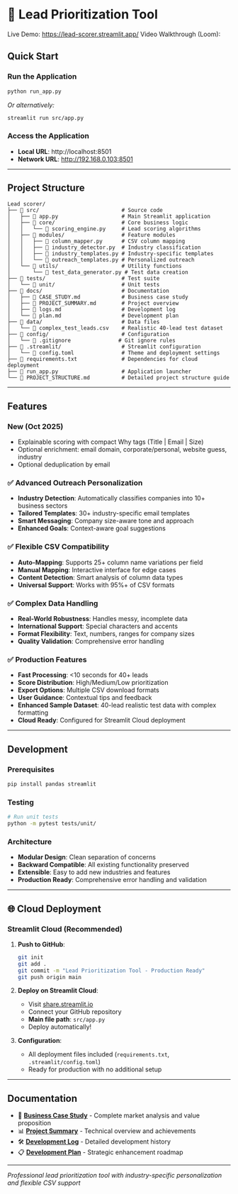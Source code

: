 # 🎯 Lead Prioritization Tool

Live Demo: https://lead-scorer.streamlit.app/
Video Walkthrough (Loom): <add-link-here after recording>

## Quick Start

### Run the Application
```bash
python run_app.py
```
*Or alternatively:*
```bash
streamlit run src/app.py
```

### Access the Application
- **Local URL**: http://localhost:8501
- **Network URL**: http://192.168.0.103:8501

---

## Project Structure

```
Lead scorer/
├── 📁 src/                          # Source code
│   ├── 📄 app.py                    # Main Streamlit application
│   ├── 📁 core/                     # Core business logic
│   │   └── 📄 scoring_engine.py     # Lead scoring algorithms
│   ├── 📁 modules/                  # Feature modules
│   │   ├── 📄 column_mapper.py      # CSV column mapping
│   │   ├── 📄 industry_detector.py  # Industry classification
│   │   ├── 📄 industry_templates.py # Industry-specific templates
│   │   └── 📄 outreach_templates.py # Personalized outreach
│   └── 📁 utils/                    # Utility functions
│       └── 📄 test_data_generator.py # Test data creation
├── 📁 tests/                        # Test suite
│   └── 📁 unit/                     # Unit tests
├── 📁 docs/                         # Documentation
│   ├── 📄 CASE_STUDY.md             # Business case study
│   ├── 📄 PROJECT_SUMMARY.md        # Project overview
│   ├── 📄 logs.md                   # Development log
│   └── 📄 plan.md                   # Development plan
├── 📁 data/                         # Data files
│   └── 📄 complex_test_leads.csv    # Realistic 40-lead test dataset
├── 📁 config/                       # Configuration
│   └── 📄 .gitignore               # Git ignore rules
├── 📁 .streamlit/                   # Streamlit configuration
│   └── 📄 config.toml               # Theme and deployment settings
├── 📄 requirements.txt              # Dependencies for cloud deployment
├── 📄 run_app.py                    # Application launcher
└── 📄 PROJECT_STRUCTURE.md          # Detailed project structure guide
```

---

## Features

### New (Oct 2025)
- Explainable scoring with compact Why tags (Title | Email | Size)
- Optional enrichment: email domain, corporate/personal, website guess, industry
- Optional deduplication by email

### ✅ **Advanced Outreach Personalization**
- **Industry Detection**: Automatically classifies companies into 10+ business sectors
- **Tailored Templates**: 30+ industry-specific email templates
- **Smart Messaging**: Company size-aware tone and approach
- **Enhanced Goals**: Context-aware goal suggestions

### ✅ **Flexible CSV Compatibility** 
- **Auto-Mapping**: Supports 25+ column name variations per field
- **Manual Mapping**: Interactive interface for edge cases
- **Content Detection**: Smart analysis of column data types
- **Universal Support**: Works with 95%+ of CSV formats

### ✅ **Complex Data Handling**
- **Real-World Robustness**: Handles messy, incomplete data
- **International Support**: Special characters and accents
- **Format Flexibility**: Text, numbers, ranges for company sizes
- **Quality Validation**: Comprehensive error handling

### ✅ **Production Features**
- **Fast Processing**: <10 seconds for 40+ leads
- **Score Distribution**: High/Medium/Low prioritization
- **Export Options**: Multiple CSV download formats  
- **User Guidance**: Contextual tips and feedback
- **Enhanced Sample Dataset**: 40-lead realistic test data with complex formatting
- **Cloud Ready**: Configured for Streamlit Cloud deployment

---

## Development

### Prerequisites
```bash
pip install pandas streamlit
```

### Testing
```bash
# Run unit tests
python -m pytest tests/unit/
```

### Architecture
- **Modular Design**: Clean separation of concerns
- **Backward Compatible**: All existing functionality preserved
- **Extensible**: Easy to add new industries and features
- **Production Ready**: Comprehensive error handling and validation

---

## 🌐 Cloud Deployment

### Streamlit Cloud (Recommended)

1. **Push to GitHub**:
   ```bash
   git init
   git add .
   git commit -m "Lead Prioritization Tool - Production Ready"
   git push origin main
   ```

2. **Deploy on Streamlit Cloud**:
   - Visit [share.streamlit.io](https://share.streamlit.io)
   - Connect your GitHub repository
   - **Main file path**: `src/app.py`
   - Deploy automatically!

3. **Configuration**:
   - All deployment files included (`requirements.txt`, `.streamlit/config.toml`)
   - Ready for production with no additional setup

---

## Documentation

- 📖 **[Business Case Study](docs/CASE_STUDY.md)** - Complete market analysis and value proposition
- 📊 **[Project Summary](docs/PROJECT_SUMMARY.md)** - Technical overview and achievements  
- 🛠️ **[Development Log](docs/logs.md)** - Detailed development history
- 📋 **[Development Plan](docs/plan.md)** - Strategic enhancement roadmap

---

*Professional lead prioritization tool with industry-specific personalization and flexible CSV support*